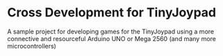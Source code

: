 # Cross Development for TinyJoypad
 A sample project for developing games for the TinyJoypad using a more connective and resourceful Arduino UNO or Mega 2560 (and many more microcontrollers)
